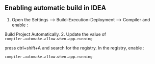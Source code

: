 ## Enabling automatic build in IDEA

1. Open the Settings --> Build-Execution-Deployment --> Compiler and enable :

Build Project Automatically.
2. Update the value of `compiler.automake.allow.when.app.running`

press ctrl+shift+A and search for the registry. In the registry, enable :

```bash
compiler.automake.allow.when.app.running
```